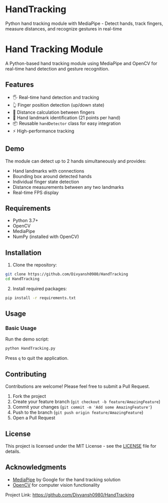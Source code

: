 # HandTracking
Python hand tracking module with MediaPipe - Detect hands, track fingers, measure distances, and recognize gestures in real-time

# Hand Tracking Module

A Python-based hand tracking module using MediaPipe and OpenCV for real-time hand detection and gesture recognition.

## Features

- 🖐️ Real-time hand detection and tracking
- 👆 Finger position detection (up/down state)
- 📏 Distance calculation between fingers
- 🎯 Hand landmark identification (21 points per hand)
- 📦 Reusable `handDetector` class for easy integration
- ⚡ High-performance tracking 

## Demo

The module can detect up to 2 hands simultaneously and provides:
- Hand landmarks with connections
- Bounding box around detected hands
- Individual finger state detection
- Distance measurements between any two landmarks
- Real-time FPS display

## Requirements

- Python 3.7+
- OpenCV
- MediaPipe
- NumPy (installed with OpenCV)

## Installation

1. Clone the repository:
```bash
git clone https://github.com/Divyansh0980/HandTracking
cd HandTracking
```

2. Install required packages:
```bash
pip install -r requirements.txt
```

## Usage

### Basic Usage

Run the demo script:
```bash
python HandTracking.py
```

Press `q` to quit the application.


## Contributing

Contributions are welcome! Please feel free to submit a Pull Request.

1. Fork the project
2. Create your feature branch (`git checkout -b feature/AmazingFeature`)
3. Commit your changes (`git commit -m 'Add some AmazingFeature'`)
4. Push to the branch (`git push origin feature/AmazingFeature`)
5. Open a Pull Request

## License

This project is licensed under the MIT License - see the [LICENSE](LICENSE) file for details.

## Acknowledgments

- [MediaPipe](https://google.github.io/mediapipe/) by Google for the hand tracking solution
- [OpenCV](https://opencv.org/) for computer vision functionality


Project Link: https://github.com/Divyansh0980/HandTracking
